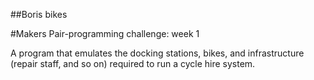 ##Boris bikes

#Makers Pair-programming challenge: week 1

A program that emulates the docking stations, bikes, and infrastructure (repair staff, and so on) required to run a cycle hire system.
